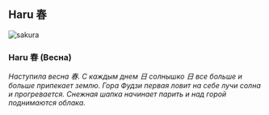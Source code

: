 #

## Haru 春

![sakura](https://user-images.githubusercontent.com/107028454/227711237-6a110be5-2605-47ae-8cb3-d4fae2620881.gif)

### Haru 春 (Весна)

<p>
  <i>
    Наступила весна 春. С каждым днем 日 солнышко 日 все больше и больше припекает землю. Гора Фудзи первая ловит на себе лучи солна и прогревается. Снежная шапка начинает парить и над горой поднимаются облака. 
  </i>
</p>






#

